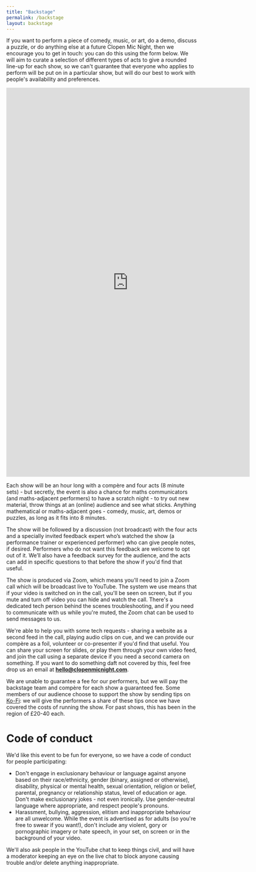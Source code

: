 ```yaml
---
title: "Backstage"
permalink: /backstage
layout: backstage
---
```


If you want to perform a piece of comedy, music, or art, do a demo, discuss a puzzle, or do anything else at a
future Clopen Mic Night, then we encourage you to get in touch: you can do this using the form below.
We will aim to curate a selection of different types of acts to give a rounded line-up for each show, so we can't guarantee
that everyone who applies to perform will be put on in a particular show, but will do our best to work with people's
availability and preferences.

<iframe src="https://docs.google.com/forms/d/e/1FAIpQLScaNyJxqgHIdik82foOFKp9dIfojI5fKZHLHoR0uC0mGNG0Nw/viewform?embedded=true" width="640" height="1023" frameborder="0" marginheight="0" marginwidth="0">Loading…</iframe>

Each show will be an hour long with a comp&egrave;re and four acts (8 minute sets) - but secretly, the event is also a
chance for maths communicators (and maths-adjacent performers) to have a scratch night - to try out new material,
throw things at an (online) audience and see what sticks. Anything mathematical or maths-adjacent goes - comedy,
music, art, demos or puzzles, as long as it fits into 8 minutes.

The show will be followed by a discussion (not broadcast) with the four acts and a specially invited feedback
expert who’s watched the show (a performance trainer or experienced performer) who can give people notes, if
desired. Performers who do not want this feedback are welcome to opt out of it. We’ll also have a feedback
survey for the audience, and the acts can add in specific questions to that before the show if you'd find that useful.

The show is produced via Zoom, which means you'll need to join a Zoom call which will be broadcast live to YouTube.
The system we use means that if your video is switched on in the call, you'll be seen on screen, but if you mute and
turn off video you can hide and watch the call. There's a dedicated tech person behind the scenes troubleshooting,
and if you need to communicate with us while you're muted, the Zoom chat can be used to send messages to us.

We're able to help you with some tech requests - sharing a website as a second feed in the call, playing audio clips
on cue, and we can provide our comp&egrave;re as a foil, volunteer or co-presenter if you'd find that useful. You can share
your screen for slides, or play them through your own video feed, and join the call using a separate device if you
need a second camera on something. If you want to do something daft not covered by this, feel free
drop us an email at **hello@clopenmicnight.com**.

We are unable to guarantee a fee for our performers, but we will pay the backstage team and comp&egrave;re for each show
a guaranteed fee. Some members of our audience choose to support the show by sending tips on
[Ko-Fi](https://ko-fi.com/clopenmicnight): we will give the performers a share of these tips once we have covered the costs
of running the show. For past shows, this has been in the region of £20-40 each.

# Code of conduct

We'd like this event to be fun for everyone, so we have a code of conduct for people participating:

- Don't engage in exclusionary behaviour or language against anyone based on their race/ethnicity, gender (binary, assigned
  or otherwise), disability, physical or mental health, sexual orientation, religion or belief, parental, pregnancy or
  relationship status, level of education or age. Don't make exclusionary jokes - not even ironically. Use gender-neutral
  language where appropriate, and respect people's pronouns.
- Harassment, bullying, aggression, elitism and inappropriate behaviour are all unwelcome. While the event is advertised as
  for adults (so you're free to swear if you want!), don't include any violent, gory or pornographic imagery or hate speech,
  in your set, on screen or in the background of your video.

We'll also ask people in the YouTube chat to keep things civil, and will have a moderator keeping an eye on the live chat to
block anyone causing trouble and/or delete anything inappropriate.

